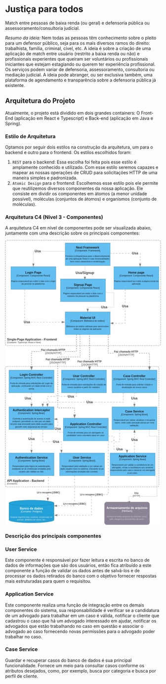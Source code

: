 # Justiça para todos
Match entre pessoas de baixa renda (ou geral) e defensoria pública ou assessoramento/consultoria judicial.

*Resumo da ideia:* Nem todas as pessoas têm conhecimento sobre o pleito para um defensor público, seja para os mais diversos ramos do direito: trabalhista, família, criminal, cível, etc. A ideia é sobre a criação de uma aplicação de match entre usuário (restrito a baixa renda ou não) e profissionais experientes que queiram ser voluntários ou profissionais iniciantes que estejam estagiando ou querem ter experiência profissional. Os serviços podem variar de defensoria, assessoramento, consultoria ou mediação judicial.
A ideia pode abranger, ou ser exclusiva também,  uma plataforma de agendamento e transparência sobre a defensoria pública já existente.

## Arquitetura do Projeto
Atualmente, o projeto está dividido em dois grandes containers: O Front-End (aplicação em React e Typescript) e Back-end (aplicação em Java e Spring).

### Estilo de Arquitetura

Optamos por seguir dois estilos na construção da arquitetura, um para o backend e outro para o frontend. Os estilos escolhidos foram:
1. `REST` para o backend: Essa escolha foi feita pois esse estilo é amplamente conhecido e utilizado. Com esse estilo seremos capazes e mapear as nossas operações de CRUD para solicitações HTTP de uma maneira simples e padronizada.
2. `Atomic Design` para o frontend: Escolhemos esse estilo pois ele permite que reutilizemos diversos componentes da nossa aplicação. Ele consiste em dividir os componentes em átomos (a menor unidade possível), moléculas (conjuntos de átomos) e organismos (conjunto de moléculas).

### Arquitetura C4 (Nível 3 - Componentes)
A arquitetura C4 em nível de componentes pode ser visualizada abaixo, juntamente com uma descrição sobre os principais componentes:

![Arquitetura C4](diagramaArquitetura.jpg)

### Descrição dos principais componentes

### User Service 

Este componente é responsável por fazer leitura e escrita no banco de dados de informações que são dos usuários, então fica atribuído a este componente a função de validar os dados antes de salvá-los e de processar os dados retirados do banco com o objetivo fornecer respostas mais estruturadas para quem o requisitou. 

### Application Service

Este componente realiza uma função de integração entre os demais componentes do sistema, sua responsabilidade é verificar se a candidatura de um advogado para trabalhar em um caso é válida, notificar o cliente que cadastrou o caso que há um advogado interessado em ajudar, notificar os advogados que estão trabalhando no caso em questão e associar o advogado ao caso fornecendo novas permissões para o advogado poder trabalhar no caso.

### Case Service

Guardar e recuperar casos do banco de dados é sua principal funcionalidade. Fornece um meio para consultar casos conforme os atributos desejados, como, por exemplo, busca por categoria e busca por perfil de cliente. 
